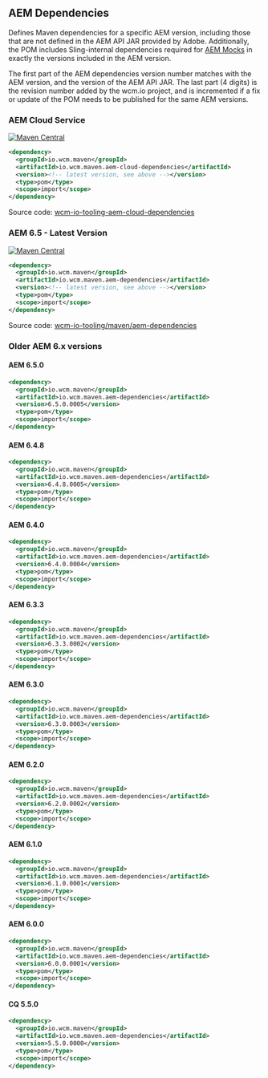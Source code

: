 ## AEM Dependencies

Defines Maven dependencies for a specific AEM version, including those that are not defined in the AEM API JAR provided by Adobe. Additionally, the POM includes Sling-internal dependencies required for [AEM Mocks][aem-mock] in exactly the versions included in the AEM version.

The first part of the AEM dependencies version number matches with the AEM version, and the version of the AEM API JAR. The last part (4 digits) is the revision number added by the wcm.io project, and is incremented if a fix or update of the POM needs to be published for the same AEM versions.

### AEM Cloud Service

[![Maven Central](https://maven-badges.herokuapp.com/maven-central/io.wcm.maven/io.wcm.maven.aem-cloud-dependencies/badge.svg)](https://maven-badges.herokuapp.com/maven-central/io.wcm.maven/io.wcm.maven.aem-cloud-dependencies)

```xml
<dependency>
  <groupId>io.wcm.maven</groupId>
  <artifactId>io.wcm.maven.aem-cloud-dependencies</artifactId>
  <version><!-- latest version, see above --></version>
  <type>pom</type>
  <scope>import</scope>
</dependency>
```

Source code: [wcm-io-tooling-aem-cloud-dependencies](https://github.com/wcm-io/wcm-io-tooling-aem-cloud-dependencies)


### AEM 6.5 - Latest Version

[![Maven Central](https://maven-badges.herokuapp.com/maven-central/io.wcm.maven/io.wcm.maven.aem-dependencies/badge.svg)](https://maven-badges.herokuapp.com/maven-central/io.wcm.maven/io.wcm.maven.aem-dependencies)


```xml
<dependency>
  <groupId>io.wcm.maven</groupId>
  <artifactId>io.wcm.maven.aem-dependencies</artifactId>
  <version><!-- latest version, see above --></version>
  <type>pom</type>
  <scope>import</scope>
</dependency>
```

Source code: [wcm-io-tooling/maven/aem-dependencies](https://github.com/wcm-io/wcm-io-tooling/tree/develop/maven/aem-dependencies)


### Older AEM 6.x versions

#### AEM 6.5.0

```xml
<dependency>
  <groupId>io.wcm.maven</groupId>
  <artifactId>io.wcm.maven.aem-dependencies</artifactId>
  <version>6.5.0.0005</version>
  <type>pom</type>
  <scope>import</scope>
</dependency>
```

#### AEM 6.4.8

```xml
<dependency>
  <groupId>io.wcm.maven</groupId>
  <artifactId>io.wcm.maven.aem-dependencies</artifactId>
  <version>6.4.8.0005</version>
  <type>pom</type>
  <scope>import</scope>
</dependency>
```

#### AEM 6.4.0

```xml
<dependency>
  <groupId>io.wcm.maven</groupId>
  <artifactId>io.wcm.maven.aem-dependencies</artifactId>
  <version>6.4.0.0004</version>
  <type>pom</type>
  <scope>import</scope>
</dependency>
```

#### AEM 6.3.3

```xml
<dependency>
  <groupId>io.wcm.maven</groupId>
  <artifactId>io.wcm.maven.aem-dependencies</artifactId>
  <version>6.3.3.0002</version>
  <type>pom</type>
  <scope>import</scope>
</dependency>
```

#### AEM 6.3.0

```xml
<dependency>
  <groupId>io.wcm.maven</groupId>
  <artifactId>io.wcm.maven.aem-dependencies</artifactId>
  <version>6.3.0.0003</version>
  <type>pom</type>
  <scope>import</scope>
</dependency>
```

#### AEM 6.2.0

```xml
<dependency>
  <groupId>io.wcm.maven</groupId>
  <artifactId>io.wcm.maven.aem-dependencies</artifactId>
  <version>6.2.0.0002</version>
  <type>pom</type>
  <scope>import</scope>
</dependency>
```

#### AEM 6.1.0

```xml
<dependency>
  <groupId>io.wcm.maven</groupId>
  <artifactId>io.wcm.maven.aem-dependencies</artifactId>
  <version>6.1.0.0001</version>
  <type>pom</type>
  <scope>import</scope>
</dependency>
```

#### AEM 6.0.0

```xml
<dependency>
  <groupId>io.wcm.maven</groupId>
  <artifactId>io.wcm.maven.aem-dependencies</artifactId>
  <version>6.0.0.0001</version>
  <type>pom</type>
  <scope>import</scope>
</dependency>
```

#### CQ 5.5.0

```xml
<dependency>
  <groupId>io.wcm.maven</groupId>
  <artifactId>io.wcm.maven.aem-dependencies</artifactId>
  <version>5.5.0.0000</version>
  <type>pom</type>
  <scope>import</scope>
</dependency>
```


[aem-mock]: https://wcm.io/testing/aem-mock/
